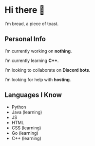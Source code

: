 # Hi there 👋

I'm bread, a piece of toast.

## Personal Info
I’m currently working on **nothing**.

I’m currently learning **C++**.

I’m looking to collaborate on **Discord bots**.

I’m looking for help with **hosting**.

## Languages I Know
- Python
- Java (learning)
- JS
- HTML
- CSS (learning)
- Go (learning)
- C++ (learning)

<!--
**Beedful/Beedful** is a ✨ _special_ ✨ repository because its `README.md` (this file) appears on your GitHub profile.

Here are some ideas to get you started:

- 🔭 I’m currently working on ...
- 🌱 I’m currently learning ...
- 👯 I’m looking to collaborate on ...
- 🤔 I’m looking for help with ...
- 💬 Ask me about ...
- 📫 How to reach me: ...
- 😄 Pronouns: ...
- ⚡ Fun fact: ...
-->
